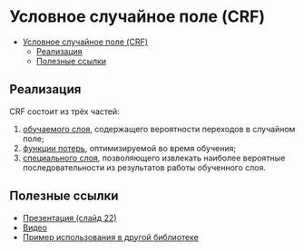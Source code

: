 # Условное случайное поле (CRF)

<!-- TOC -->

- [Условное случайное поле (CRF)](#условное-случайное-поле-crf)
    - [Реализация](#реализация)
    - [Полезные ссылки](#полезные-ссылки)

<!-- /TOC -->

## Реализация

CRF состоит из трёх частей:

1. [обучаемого слоя](CrfLayer.md), содержащего вероятности переходов в случайном поле;
2. [функции потерь](CrfLossLayer.md), оптимизируемой во время обучения;
3. [специального слоя](BestSequenceLayer.md), позволяющего извлекать наиболее вероятные последовательности из результатов работы обученного слоя.

## Полезные ссылки

- [Презентация (слайд 22)](http://www.phontron.com/slides/sdm-20131114.pdf)
- [Видео](https://www.youtube.com/watch?v=fGdXkVv1qNQ)
- [Пример использования в другой библиотеке](https://guillaumegenthial.github.io/sequence-tagging-with-tensorflow.html)
